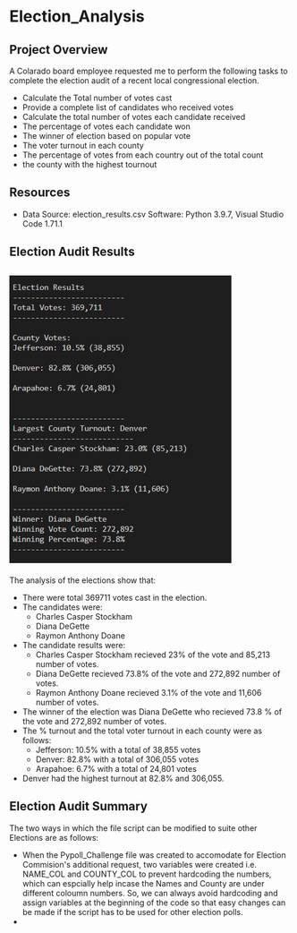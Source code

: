 # **Election_Analysis**

## Project Overview
A Colarado board employee requested me to perform the following tasks to complete the election audit of a recent local congressional election. 

- Calculate the Total number of votes cast
- Provide a complete list of candidates who received votes
- Calculate the total number of votes each candidate received
- The percentage of votes each candidate won
- The winner of election based on popular vote
- The voter turnout in each county
- The percentage of votes from each country out of the total count
- the county with the highest tournout
## Resources 
- Data Source: election_results.csv
Software: Python 3.9.7, Visual Studio Code 1.71.1

## Election Audit Results

![Analysis Results Snapshot](https://github.com/Manishthapa2022/Election_Analysis/blob/main/Resources/Pypoll_Challenge_VisualStudio_Output.png)
----
The analysis of the elections show that:
- There were total 369711 votes cast in the election.
- The candidates were:
  - Charles Casper Stockham
  - Diana DeGette
  - Raymon Anthony Doane
- The candidate results were:
  - Charles Casper Stockham recieved 23% of the vote and 85,213 number of votes.
  - Diana DeGette recieved 73.8% of the vote and 272,892  number of votes.
  - Raymon Anthony Doane recieved 3.1% of the vote and 11,606 number of votes.
- The winner of the election was Diana DeGette who recieved 73.8 % of the vote and 272,892 number of votes. 
- The % turnout and the total voter turnout in each county were as follows:
  - Jefferson: 10.5% with a total of 38,855 votes
  - Denver: 82.8% with a total of 306,055 votes
  - Arapahoe: 6.7% with a total of 24,801 votes
- Denver had the highest turnout at 82.8% and 306,055. 


## Election Audit Summary 

The two ways in which the file script can be modified to suite other Elections are as follows:

* When the Pypoll_Challenge file was created to accomodate for Election Commision's additional request, two variables were created i.e. NAME_COL and COUNTY_COL to prevent hardcoding the numbers, which can espcially help incase the Names and County are under different coloumn numbers. So, we can always avoid hardcoding and assign variables at the beginning of the code so that easy changes can be made if the script has to be used for other election polls. 
* 
    

